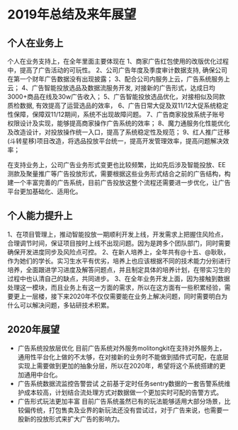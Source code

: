 # 2019年总结及来年展望

## 个人在业务上
个人在业务支持上，在全年里面主要体现在
1、商家广告红包使用的改版优化过程中，提高了广告活动的可玩性。
2、公司广告年度及季度审计数据支持, 确保公司在第一个财年广告数据没有出现披露；
3、配合公司内服务上云，广告系统服务上云；
4、广告智能投放选品及数据流服务开发, 对接新的广告形式，达成日均3000+商品在线及30w广告收入；
5、广告智能投放选品优化，对接相似及同款质检数据, 有效提高了运营选品的效率，
6、广告日常大促及双11/12大促系统稳定性保障，保障双11/12期间，系统不出现故障问题。
7、广告商家投放系统子账号权限设计及实现，能够提高商家操作广告系统的效率；
8、魔力通服务化性能优化及改造设计，对投放操作统一入口，提高了系统稳定性及规范；
9、红人推广迁移(斗转星移)项目改造，将选品投放平台统一，提高开发管理效率，提高问题解决效率；

在支持业务上，公司广告业务形式变更也比较频繁，比如先后涉及智能投放、EE测款及聚量推广等广告投放形式，需要根据这些业务形式结合之前的广告结构，构建一个丰富完善的广告系统，目前广告投放这整个流程还需要进一步优化，让广告平台更加基础化、适用化。

## 个人能力提升上
1、在项目管理上，推动智能投放一期顺利开发上线，开发需求上把握住风险点，合理调节时间，保证项目按时上线不出现问题。因为是跨多个团队部门，同时需要确保开发进度同步及风险点可控。
2、在新人培养上，全年共有@十五、@耿耿，作为她们的学长。实习生水平有优劣，培养上也应该根据不同的技术能力分别进行培养，全面跟进学习进度及解答问题点，并且制定具体的培养计划，在带实习生的过程中也认清自己的缺点，共同进步。
3、在全年业务开发上面，因为接触到数据处理这一模块，而且业务上有这一方面的需求，所以在这方面有一些积累经验，需要更上一层楼，接下来2020年不仅仅需要能在业务上解决问题，同时需要明白为什么可以解决问题，多钻研技术积累。

## 2020年展望
* 广告系统投放层优化
目前广告系统对外服务molitongkit在支持对外服务上，通用性平台化上做的不太够，在对接新的业务时不能做到插件式可配，在底层实现上需要做到更加的抽象分层，所以在2020年，希望将这个系统搭建的更加通用中台化。
* 广告系统数据流监控告警尝试
之前基于定时任务sentry数据的一套告警系统维护成本较高，计划结合流处理方式对数据做一个更加实时可配的告警方式。
* 广告形式玩法更加丰富
目前广告系统虽然已有的玩法能够适用大部分场景，比较偏传统，打包售卖及业界的新玩法还没有尝试过，对于广告来说，也需要一股新的投放形式来扩大广告的影响力。




